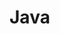 <!--
 * @Autor: violet apricity (zpx)
 * @Date: 2021-09-07 20:00:36
 * @LastEditors: violet apricity (zpx)
 * @LastEditTime: 2021-09-07 20:01:37
 * @FilePath: \apricitye:\桌面\学习随手记\技能\java\JavaSE\JavaSE.md
 * @Description: Violet && Apricity:/ The warmth of the sun in the winter /
-->

# Java
